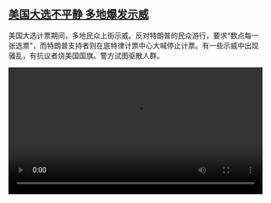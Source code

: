<!--1604580840000-->
[美国大选不平静  多地爆发示威](https://www.dw.com/zh/%E7%BE%8E%E5%9B%BD%E5%A4%A7%E9%80%89%E4%B8%8D%E5%B9%B3%E9%9D%99%20%20%E5%A4%9A%E5%9C%B0%E7%88%86%E5%8F%91%E7%A4%BA%E5%A8%81%20/a-55509370)
------

<p>美国大选计票期间，多地民众上街示威。反对特朗普的民众游行，要求“数点每一张选票”，而特朗普支持者则在底特律计票中心大喊停止计票。有一些示威中出现骚乱，有抗议者烧美国国旗。警方试图驱散人群。</small></p><video src="https://tvdownloaddw-a.akamaihd.net/dwtv_video/flv/vdt_zh/2020/bchi201105_001_2f245bchi_201105_proteste_sd_sor.mp4" controls style="width:100%"></video>

